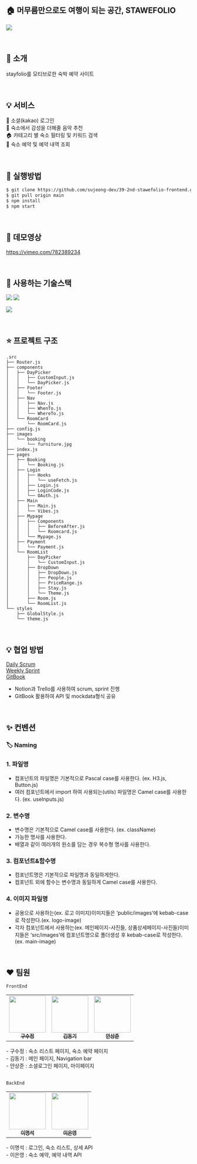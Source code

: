 ## 🏠 머무름만으로도 여행이 되는 공간, STAWEFOLIO

![](https://velog.velcdn.com/images/sujeong_dev/post/5aa50db8-787b-43ac-8b61-f79c31a8b5a6/image.gif)

<br />

## 👏 소개

stayfolio를 모티브로한 숙박 예약 사이트

<br />

## 💡 서비스
👤 소셜(kakao) 로그인 <br />
🎵 숙소에서 감성을 더해줄 음악 추천 <br />
🏠 카테고리 별 숙소 필터링 및 키워드 검색 <br />
🛒 숙소 예약 및 예약 내역 조회 <br />

<br />

## 🚀 실행방법
```zsh
$ git clone https://github.com/sujeong-dev/39-2nd-stawefolio-frontend.git
$ git pull origin main
$ npm install
$ npm start
```

<br />

## 🎥 데모영상
https://vimeo.com/782389234

<br />

## 🔧 사용하는 기술스택
<p>
<img src="https://img.shields.io/badge/React-61DAFB?style=flat-square&logo=React&logoColor=black" style="display=inline" />
<img src="https://img.shields.io/badge/Styled%20 Components-DB7093?style=flat-square&logo=StyledComponents&logoColor=white" style="display:inline-block"/>
<figure class="third"></figure>
</p>

![](https://velog.velcdn.com/images/sujeong_dev/post/7ae959d1-f530-4b7a-b1ae-92b0809d813d/image.png)

<br />

## ⭐️ 프로젝트 구조
```
.src
├── Router.js
├── components
│   ├── DayPicker
│   │   ├── CustomInput.js
│   │   └── DayPicker.js
│   ├── Footer
│   │   └── Footer.js
│   ├── Nav
│   │   ├── Nav.js
│   │   ├── WhenTo.js
│   │   └── WhereTo.js
│   └── RoomCard
│       └── RoomCard.js
├── config.js
├── images
│   └── booking
│       └── furniture.jpg
├── index.js
├── pages
│   ├── Booking
│   │   └── Booking.js
│   ├── Login
│   │   ├── Hooks
│   │   │   └── useFetch.js
│   │   ├── Login.js
│   │   ├── LoginCode.js
│   │   └── OAuth.js
│   ├── Main
│   │   ├── Main.js
│   │   └── Vibes.js
│   ├── Mypage
│   │   ├── Components
│   │   │   ├── BeforeAfter.js
│   │   │   └── Roomcard.js
│   │   └── Mypage.js
│   ├── Payment
│   │   └── Payment.js
│   └── RoomList
│       ├── DayPicker
│       │   └── CustomInput.js
│       ├── DropDown
│       │   ├── DropDown.js
│       │   ├── People.js
│       │   ├── PriceRange.js
│       │   ├── Stay.js
│       │   └── Theme.js
│       ├── Room.js
│       └── RoomList.js
└── styles
    ├── GlobalStyle.js
    └── theme.js
```

<br />


## 💡 협업 방법

[Daily Scrum](https://www.notion.so/04eef3a312024a05bb1bb7742b7afe21?pvs=4) <br />
[Weekly Sprint](https://trello.com/b/4IhZ7asL/staypolio) <br />
[GitBook](https://yhkyhk92s-organization.gitbook.io/stawefolio/) <br />
- Notion과 Trello를 사용하여 scrum, sprint 진행
- GitBook 활용하여 API 및 mockdata형식 공유

<br />

## ✨ 컨벤션

### 🏷 Naming

### 1. 파일명

- 컴포넌트의 파일명은 기본적으로 Pascal case를 사용한다. (ex. H3.js, Button.js)
- 여러 컴포넌트에서 import 하여 사용되는(utils) 파일명은 Camel case를 사용한다. (ex. useInputs.js)

### 2. 변수명

- 변수명은 기본적으로 Camel case를 사용한다. (ex. className)
- 가능한 명사를 사용한다.
- 배열과 같이 여러개의 원소를 담는 경우 복수형 명사를 사용한다.

### 3. 컴포넌트&함수명

- 컴포넌트명은 기본적으로 파일명과 동일하게한다.
- 컴포넌트 외에 함수는 변수명과 동일하게 Camel case를 사용한다.

### 4. 이미지 파일명

- 공용으로 사용하는(ex. 로고 이미지)이미지들은 ‘public/images’에 kebab-case로 작성한다.(ex. logo-image)
- 각자 컴포넌트에서 사용하는(ex. 메인페이지-사진들, 상품상세페이지-사진들)이미지들은 ‘src/images’에 컴포넌트명으로 폴더생성 후 kebab-case로 작성한다.(ex. main-image)

<br />

## ❤️ 팀원

`FrontEnd`

<table>
  <tbody>
    <tr>
      <td align="center"><a href="https://github.com/sujeong-dev"><img src="https://avatars.githubusercontent.com/u/112826154?v=4" width="100px;" alt=""/><br /><sub><b>구수정</b></sub></a><br /></td>
      <td align="center"><a href="https://github.com/Sing-DongKi"><img src="https://avatars.githubusercontent.com/u/112953746?v=4" width="100px;" alt=""/><br /><sub><b>김동기</b></sub></a><br /></td>
      <td align="center"><a href="https://github.com/Dave-ahn"><img src="https://avatars.githubusercontent.com/u/110475834?v=4" width="100px;" alt=""/><br /><sub><b>안상준</b></sub></a><br /></td>
     <tr/>
  </tbody>
</table>
- 구수정 : 숙소 리스트 페이지, 숙소 예약 페이지 <br />
- 김동기 : 메인 페이지, Navigation bar <br />
- 안상준 : 소셜로그인 페이지, 마이페이지 <br />
<br />

`BackEnd`

<table>
  <tbody>
    <tr>
      <td align="center"><a href="https://github.com/myeongseoklee"><img src="https://avatars.githubusercontent.com/u/109528794?v=4" width="100px;" alt=""/><br /><sub><b>이명석</b></sub></a><br /></td>
      <td align="center"><a href="https://github.com/exnyxxng"><img src="https://avatars.githubusercontent.com/u/107943132?v=4" width="100px;" alt=""/><br /><sub><b>이은영</b></sub></a><br /></td>
     <tr/>
  </tbody>
</table>
- 이명석 : 로그인, 숙소 리스트, 상세 API <br />
- 이은영 : 숙소 예약, 예약 내역 API <br />
<br />
